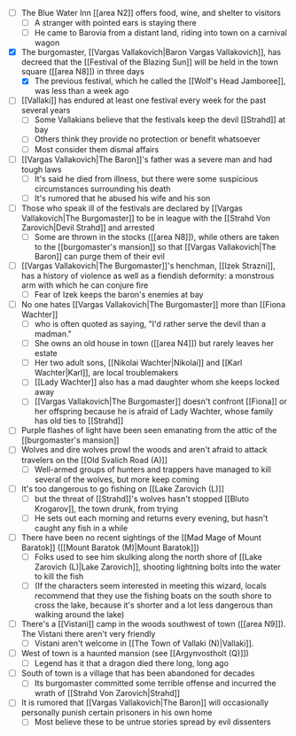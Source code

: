 - [ ] The Blue Water Inn [[area N2]] offers food, wine, and shelter to visitors
	- [ ] A stranger with pointed ears is staying there
	- [ ] He came to Barovia from a distant land, riding into town on a carnival wagon
- [x] The burgomaster, [[Vargas Vallakovich|Baron Vargas Vallakovich]], has decreed that the [[Festival of the Blazing Sun]] will be held in the town square ([[area N8]]) in three days
	- [x] The previous festival, which he called the [[Wolf's Head Jamboree]], was less than a week ago
- [ ] [[Vallaki]] has endured at least one festival every week for the past several years
	- [ ] Some Vallakians believe that the festivals keep the devil [[Strahd]] at bay
	- [ ] Others think they provide no protection or benefit whatsoever
	- [ ] Most consider them dismal affairs
- [ ] [[Vargas Vallakovich|The Baron]]'s father was a severe man and had tough laws
	- [ ] It's said he died from illness, but there were some suspicious circumstances surrounding his death
	- [ ] It's rumored that he abused his wife and his son
- [ ] Those who speak ill of the festivals are declared by [[Vargas Vallakovich|The Burgomaster]] to be in league with the [[Strahd Von Zarovich|Devil Strahd]] and arrested
	- [ ] Some are thrown in the stocks ([[area N8]]), while others are taken to the [[burgomaster's mansion]] so that [[Vargas Vallakovich|The Baron]] can purge them of their evil
- [ ] [[Vargas Vallakovich|The Burgomaster]]'s henchman, [[Izek Strazni]], has a history of violence as well as a fiendish deformity: a monstrous arm with which he can conjure fire
	- [ ] Fear of Izek keeps the baron's enemies at bay
- [ ] No one hates [[Vargas Vallakovich|The Burgomaster]] more than [[Fiona Wachter]]
	- [ ] who is often quoted as saying, "I'd rather serve the devil than a madman."
	- [ ] She owns an old house in town ([[area N4]]) but rarely leaves her estate
	- [ ] Her two adult sons, [[Nikolai Wachter|Nikolai]] and [[Karl Wachter|Karl]], are local troublemakers
	- [ ] [[Lady Wachter]] also has a mad daughter whom she keeps locked away
	- [ ] [[Vargas Vallakovich|The Burgomaster]] doesn't confront [[Fiona]] or her offspring because he is afraid of Lady Wachter, whose family has old ties to [[Strahd]]
- [ ] Purple flashes of light have been seen emanating from the attic of the [[burgomaster's mansion]] 
- [ ] Wolves and dire wolves prowl the woods and aren't afraid to attack travelers on the [[Old Svalich Road (A)]]
	- [ ] Well-armed groups of hunters and trappers have managed to kill several of the wolves, but more keep coming
- [ ] It's too dangerous to go fishing on [[Lake Zarovich (L)]]
	- [ ] but the threat of [[Strahd]]'s wolves hasn't stopped [[Bluto Krogarov]], the town drunk, from trying
	- [ ] He sets out each morning and returns every evening, but hasn't caught any fish in a while
- [ ] There have been no recent sightings of the [[Mad Mage of Mount Baratok]] ([[Mount Baratok (M)|Mount Baratok]])
	- [ ] Folks used to see him skulking along the north shore of [[Lake Zarovich (L)|Lake Zarovich]], shooting lightning bolts into the water to kill the fish
	- [ ] (If the characters seem interested in meeting this wizard, locals recommend that they use the fishing boats on the south shore to cross the lake, because it's shorter and a lot less dangerous than walking around the lake)
- [ ] There's a [[Vistani]] camp in the woods southwest of town ([[area N9]]). The Vistani there aren't very friendly
	- [ ] Vistani aren't welcome in [[The Town of Vallaki (N)|Vallaki]].
- [ ] West of town is a haunted mansion (see [[Argynvostholt (Q)]])
	- [ ] Legend has it that a dragon died there long, long ago
- [ ] South of town is a village that has been abandoned for decades
	- [ ] Its burgomaster committed some terrible offense and incurred the wrath of [[Strahd Von Zarovich|Strahd]]
- [ ] It is rumored that [[Vargas Vallakovich|The Baron]] will occasionally personally punish certain prisoners in his own home
	- [ ] Most believe these to be untrue stories spread by evil dissenters
